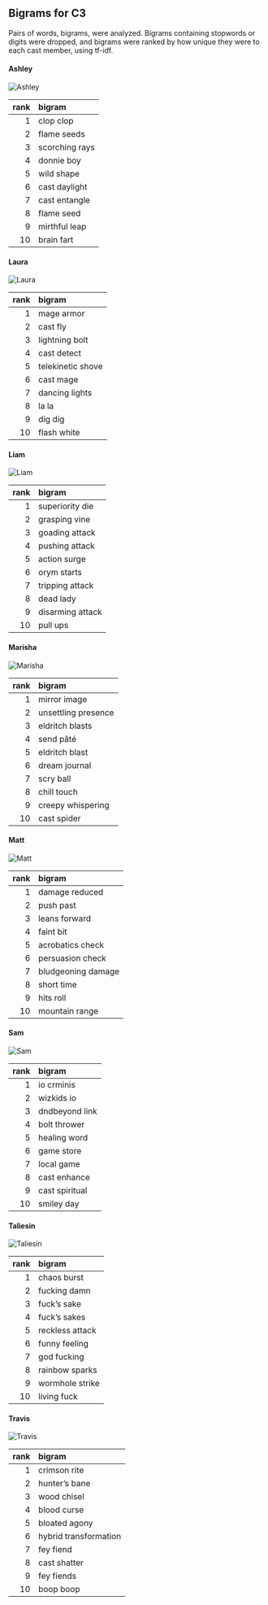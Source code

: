 
## Bigrams for C3

Pairs of words, bigrams, were analyzed. Bigrams containing stopwords or
digits were dropped, and bigrams were ranked by how unique they were to
each cast member, using tf-idf.

#### Ashley

![Ashley](../plots/bigramClouds/C3/C3ASHLEY.png)

| rank | bigram         |
| ---: | :------------- |
|    1 | clop clop      |
|    2 | flame seeds    |
|    3 | scorching rays |
|    4 | donnie boy     |
|    5 | wild shape     |
|    6 | cast daylight  |
|    7 | cast entangle  |
|    8 | flame seed     |
|    9 | mirthful leap  |
|   10 | brain fart     |

#### Laura

![Laura](../plots/bigramClouds/C3/C3LAURA.png)

| rank | bigram            |
| ---: | :---------------- |
|    1 | mage armor        |
|    2 | cast fly          |
|    3 | lightning bolt    |
|    4 | cast detect       |
|    5 | telekinetic shove |
|    6 | cast mage         |
|    7 | dancing lights    |
|    8 | la la             |
|    9 | dig dig           |
|   10 | flash white       |

#### Liam

![Liam](../plots/bigramClouds/C3/C3LIAM.png)

| rank | bigram           |
| ---: | :--------------- |
|    1 | superiority die  |
|    2 | grasping vine    |
|    3 | goading attack   |
|    4 | pushing attack   |
|    5 | action surge     |
|    6 | orym starts      |
|    7 | tripping attack  |
|    8 | dead lady        |
|    9 | disarming attack |
|   10 | pull ups         |

#### Marisha

![Marisha](../plots/bigramClouds/C3/C3MARISHA.png)

| rank | bigram              |
| ---: | :------------------ |
|    1 | mirror image        |
|    2 | unsettling presence |
|    3 | eldritch blasts     |
|    4 | send pâté           |
|    5 | eldritch blast      |
|    6 | dream journal       |
|    7 | scry ball           |
|    8 | chill touch         |
|    9 | creepy whispering   |
|   10 | cast spider         |

#### Matt

![Matt](../plots/bigramClouds/C3/C3MATT.png)

| rank | bigram             |
| ---: | :----------------- |
|    1 | damage reduced     |
|    2 | push past          |
|    3 | leans forward      |
|    4 | faint bit          |
|    5 | acrobatics check   |
|    6 | persuasion check   |
|    7 | bludgeoning damage |
|    8 | short time         |
|    9 | hits roll          |
|   10 | mountain range     |

#### Sam

![Sam](../plots/bigramClouds/C3/C3SAM.png)

| rank | bigram         |
| ---: | :------------- |
|    1 | io crminis     |
|    2 | wizkids io     |
|    3 | dndbeyond link |
|    4 | bolt thrower   |
|    5 | healing word   |
|    6 | game store     |
|    7 | local game     |
|    8 | cast enhance   |
|    9 | cast spiritual |
|   10 | smiley day     |

#### Taliesin

![Taliesin](../plots/bigramClouds/C3/C3TALIESIN.png)

| rank | bigram          |
| ---: | :-------------- |
|    1 | chaos burst     |
|    2 | fucking damn    |
|    3 | fuck’s sake     |
|    4 | fuck’s sakes    |
|    5 | reckless attack |
|    6 | funny feeling   |
|    7 | god fucking     |
|    8 | rainbow sparks  |
|    9 | wormhole strike |
|   10 | living fuck     |

#### Travis

![Travis](../plots/bigramClouds/C3/C3TRAVIS.png)

| rank | bigram                |
| ---: | :-------------------- |
|    1 | crimson rite          |
|    2 | hunter’s bane         |
|    3 | wood chisel           |
|    4 | blood curse           |
|    5 | bloated agony         |
|    6 | hybrid transformation |
|    7 | fey fiend             |
|    8 | cast shatter          |
|    9 | fey fiends            |
|   10 | boop boop             |
